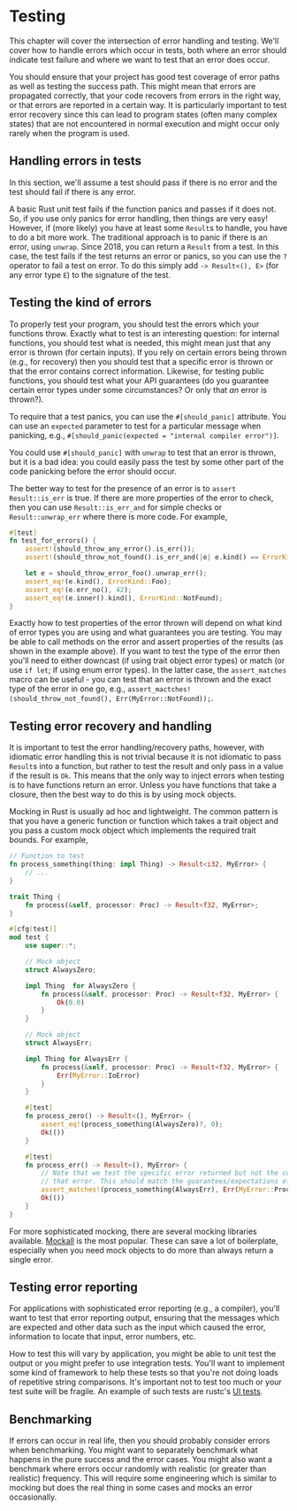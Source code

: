 # Testing

This chapter will cover the intersection of error handling and testing. We'll cover how to handle errors which occur in tests, both where an error should indicate test failure and where we want to test that an error does occur.

You should ensure that your project has good test coverage of error paths as well as testing the success path. This might mean that errors are propagated correctly, that your code recovers from errors in the right way, or that errors are reported in a certain way. It is particularly important to test error recovery since this can lead to program states (often many complex states) that are not encountered in normal execution and might occur only rarely when the program is used.

## Handling errors in tests

In this section, we'll assume a test should pass if there is no error and the test should fail if there is any error.

A basic Rust unit test fails if the function panics and passes if it does not. So, if you use only panics for error handling, then things are very easy! However, if (more likely) you have at least some `Result`s to handle, you have to do a bit more work. The traditional approach is to panic if there is an error, using `unwrap`. Since 2018, you can return a `Result` from a test. In this case, the test fails if the test returns an error or panics, so you can use the `?` operator to fail a test on error. To do this simply add `-> Result<(), E>` (for any error type `E`) to the signature of the test.

## Testing the kind of errors

To properly test your program, you should test the errors which your functions throw. Exactly what to test is an interesting question: for internal functions, you should test what is needed, this might mean just that any error is thrown (for certain inputs). If you rely on certain errors being thrown (e.g., for recovery) then you should test that a specific error is thrown or that the error contains correct information. Likewise, for testing public functions, you should test what your API guarantees (do you guarantee certain error types under some circumstances? Or only that *an* error is thrown?).

To require that a test panics, you can use the `#[should_panic]` attribute. You can use an `expected` parameter to test for a particular message when panicking, e.g., `#[should_panic(expected = "internal compiler error")]`.

You could use `#[should_panic]` with `unwrap` to test that an error is thrown, but it is a bad idea: you could easily pass the test by some other part of the code panicking before the error should occur.

The better way to test for the presence of an error is to `assert` `Result::is_err` is true. If there are more properties of the error to check, then you can use `Result::is_err_and` for simple checks or `Result::unwrap_err` where there is more code. For example,

```rust
#[test]
fn test_for_errors() {
    assert!(should_throw_any_error().is_err());
    assert!(should_throw_not_found().is_err_and(|e| e.kind() == ErrorKind::NotFound));

    let e = should_throw_error_foo().unwrap_err();
    assert_eq!(e.kind(), ErrorKind::Foo);
    assert_eq!(e.err_no(), 42);
    assert_eq!(e.inner().kind(), ErrorKind::NotFound);
}
```

Exactly how to test properties of the error thrown will depend on what kind of error types you are using and what guarantees you are testing. You may be able to call methods on the error and assert properties of the results (as shown in the example above). If you want to test the type of the error then you'll need to either downcast (if using trait object error types) or match (or use `if let`; if using enum error types). In the latter case, the `assert_matches` macro can be useful - you can test that an error is thrown and the exact type of the error in one go, e.g., `assert_mactches!(should_throw_not_found(), Err(MyError::NotFound));`.


## Testing error recovery and handling

It is important to test the error handling/recovery paths, however, with idiomatic error handling this is not trivial because it is not idiomatic to pass `Result`s into a function, but rather to test the result and only pass in a value if the result is `Ok`. This means that the only way to inject errors when testing is to have functions return an error. Unless you have functions that take a closure, then the best way to do this is by using mock objects.

Mocking in Rust is usually ad hoc and lightweight. The common pattern is that you have a generic function or function which takes a trait object and you pass a custom mock object which implements the required trait bounds. For example,

```rust
// Function to test
fn process_something(thing: impl Thing) -> Result<i32, MyError> {
    // ...
}

trait Thing {
    fn process(&self, processor: Proc) -> Result<f32, MyError>;
}

#[cfg(test)]
mod test {
    use super::*;

    // Mock object
    struct AlwaysZero;

    impl Thing  for AlwaysZero {
        fn process(&self, processor: Proc) -> Result<f32, MyError> {
            Ok(0.0)
        }
    }

    // Mock object
    struct AlwaysErr;

    impl Thing for AlwaysErr {
        fn process(&self, processor: Proc) -> Result<f32, MyError> {
            Err(MyError::IoError)
        }
    }

    #[test]
    fn process_zero() -> Result<(), MyError> {
        assert_eq!(process_something(AlwaysZero)?, 0);
        Ok(())
    }

    #[test]
    fn process_err() -> Result<(), MyError> {
        // Note that we test the specific error returned but not the contents of
        // that error. This should match the guarantees/expectations of `process_something`.
        assert_matches!(process_something(AlwaysErr), Err(MyError::ProcessError(_)));
        Ok(())
    }
}
```

For more sophisticated mocking, there are several mocking libraries available. [Mockall](TODO) is the most popular. These can save a lot of boilerplate, especially when you need mock objects to do more than always return a single error.


## Testing error reporting

For applications with sophisticated error reporting (e.g., a compiler), you'll want to test that error reporting output, ensuring that the messages which are expected and other data such as the input which caused the error, information to locate that input, error numbers, etc.

How to test this will vary by application, you might be able to unit test the output or you might prefer to use integration tests. You'll want to implement some kind of framework to help these tests so that you're not doing loads of repetitive string comparisons. It's important not to test too much or your test suite will be fragile. An example of such tests are rustc's [UI tests](https://rustc-dev-guide.rust-lang.org/tests/ui.html).

## Benchmarking

If errors can occur in real life, then you should probably consider errors when benchmarking. You might want to separately benchmark what happens in the pure success and the error cases. You might also want a benchmark where errors occur randomly with realistic (or greater than realistic) frequency. This will require some engineering which is similar to mocking but does the real thing in some cases and mocks an error occasionally.
